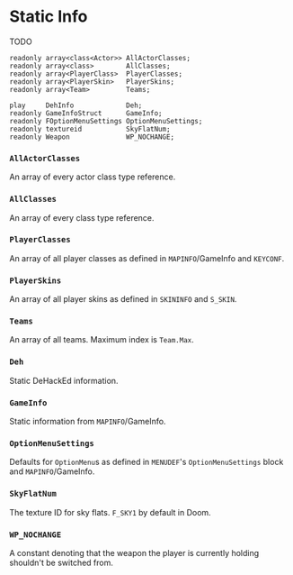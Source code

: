 # Static Info

TODO

```
readonly array<class<Actor>> AllActorClasses;
readonly array<class>        AllClasses;
readonly array<PlayerClass>  PlayerClasses;
readonly array<PlayerSkin>   PlayerSkins;
readonly array<Team>         Teams;

play     DehInfo             Deh;
readonly GameInfoStruct      GameInfo;
readonly FOptionMenuSettings OptionMenuSettings;
readonly textureid           SkyFlatNum;
readonly Weapon              WP_NOCHANGE;
```

### `AllActorClasses`

An array of every actor class type reference.

### `AllClasses`

An array of every class type reference.

### `PlayerClasses`

An array of all player classes as defined in `MAPINFO`/GameInfo and `KEYCONF`.

### `PlayerSkins`

An array of all player skins as defined in `SKININFO` and `S_SKIN`.

### `Teams`

An array of all teams. Maximum index is `Team.Max`.

### `Deh`

Static DeHackEd information.

### `GameInfo`

Static information from `MAPINFO`/GameInfo.

### `OptionMenuSettings`

Defaults for `OptionMenu`s as defined in `MENUDEF`'s `OptionMenuSettings` block
and `MAPINFO`/GameInfo.

### `SkyFlatNum`

The texture ID for sky flats. `F_SKY1` by default in Doom.

### `WP_NOCHANGE`

A constant denoting that the weapon the player is currently holding shouldn't
be switched from.

<!-- EOF -->

